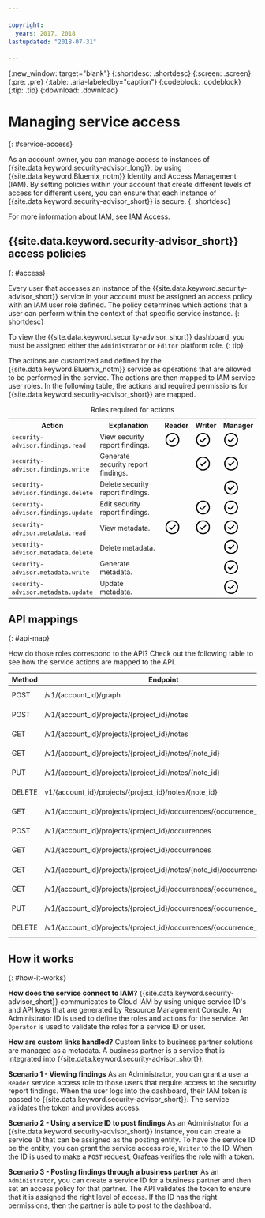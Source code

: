 ```yaml
---

copyright:
  years: 2017, 2018
lastupdated: "2018-07-31"

---
```


{:new_window: target="blank"}
{:shortdesc: .shortdesc}
{:screen: .screen}
{:pre: .pre}
{:table: .aria-labeledby="caption"}
{:codeblock: .codeblock}
{:tip: .tip}
{:download: .download}


# Managing service access
{: #service-access}

As an account owner, you can manage access to instances of {{site.data.keyword.security-advisor_long}}, by using {{site.data.keyword.Bluemix_notm}} Identity and Access Management (IAM). By setting policies within your account that create different levels of access for different users, you can ensure that each instance of {{site.data.keyword.security-advisor_short}} is secure.
{: shortdesc}

For more information about IAM, see [IAM Access](/docs/iam/users_roles.html).

## {{site.data.keyword.security-advisor_short}} access policies
{: #access}

Every user that accesses an instance of the {{site.data.keyword.security-advisor_short}} service in your account must be assigned an access policy with an IAM user role defined. The policy determines which actions that a user can perform within the context of that specific service instance.
{: shortdesc}

To view the {{site.data.keyword.security-advisor_short}} dashboard, you must be assigned either the `Administrator` or `Editor` platform role.
{: tip}

The actions are customized and defined by the {{site.data.keyword.Bluemix_notm}} service as operations that are allowed to be performed in the service. The actions are then mapped to IAM service user roles. In the following table, the actions and required permissions for {{site.data.keyword.security-advisor_short}} are mapped.

<table>
<caption>Roles required for actions</caption>
<col width="35%">
<col width="35%">
<col width="10%">
<col width="10%">
<col width="10%">
  <tr>
    <th>Action</th>
    <th>Explanation</th>
    <th>Reader</th>
    <th>Writer</th>
    <th>Manager</th>
  </tr>
  <tr>
    <td><code>security-advisor.findings.read</code></td>
    <td>View security report findings.</td>
    <td><img src="images/confirm.png" width="32" alt="Feature available" style="width:32px;" /></td>
    <td><img src="images/confirm.png" width="32" alt="Feature available" style="width:32px;" /></td>
    <td><img src="images/confirm.png" width="32" alt="Feature available" style="width:32px;" /></td>
  </tr>
  <tr>
    <td><code>security-advisor.findings.write</code></td>
    <td>Generate security report findings.</td>
    <td> </td>
    <td><img src="images/confirm.png" width="32" alt="Feature available" style="width:32px;" /></td>
    <td><img src="images/confirm.png" width="32" alt="Feature available" style="width:32px;" /></td>
  </tr>
  <tr>
    <td><code>security-advisor.findings.delete</code></td>
    <td>Delete security report findings.</td>
    <td> </td>
    <td> </td>
    <td><img src="images/confirm.png" width="32" alt="Feature available" style="width:32px;" /></td>
  </tr>
  <tr>
    <td><code>security-advisor.findings.update</code></td>
    <td>Edit security report findings.</td>
    <td> </td>
    <td><img src="images/confirm.png" width="32" alt="Feature available" style="width:32px;" /></td>
    <td><img src="images/confirm.png" width="32" alt="Feature available" style="width:32px;" /></td>
  </tr>
  <tr>
    <td><code>security-advisor.metadata.read</code></td>
    <td>View metadata.</td>
    <td><img src="images/confirm.png" width="32" alt="Feature available" style="width:32px;" /></td>
    <td><img src="images/confirm.png" width="32" alt="Feature available" style="width:32px;" /></td>
    <td><img src="images/confirm.png" width="32" alt="Feature available" style="width:32px;" /></td>
  </tr>
  <tr>
    <td><code>security-advisor.metadata.delete</code></td>
    <td>Delete metadata.</td>
    <td> </td>
    <td> </td>
    <td><img src="images/confirm.png" width="32" alt="Feature available" style="width:32px;" /></td>
  </tr>
  <tr>
    <td><code>security-advisor.metadata.write</code></td>
    <td>Generate metadata.</td>
    <td> </td>
    <td> </td>
    <td><img src="images/confirm.png" width="32" alt="Feature available" style="width:32px;" /></td>
  </tr>
  <tr>
    <td><code>security-advisor.metadata.update</code></td>
    <td>Update metadata.</td>
    <td> </td>
    <td> </td>
    <td><img src="images/confirm.png" width="32" alt="Feature available" style="width:32px;" /></td>
  </tr>
</table>

## API mappings
{: #api-map}

How do those roles correspond to the API? Check out the following table to see how the service actions are mapped to the API.


| Method | Endpoint                                                                |  Service action                  |
|--------|-------------------------------------------------------------------------|----------------------------------|
| POST   | /v1/{account_id}/graph                                                  | security-advisor.findings.read   |
| POST   | /v1/{account_id}/projects/{project_id}/notes                            | security-advisor.metadata.write  |
| GET    | /v1/{account_id}/projects/{project_id}/notes                            | security-advisor.metadata.read   |
| GET    | /v1/{account_id}/projects/{project_id}/notes/{note_id}                  | security-advisor.metadata.read   |
| PUT    | /v1/{account_id}/projects/{project_id}/notes/{note_id}                  | security-advisor.metadata.update |
| DELETE | v1/{account_id}/projects/{project_id}/notes/{note_id}                   | security-advisor.metadata.delete |
| GET    | /v1/{account_id}/projects/{project_id}/occurrences/{occurrence_id}/note | security-advisor.findings.read   |
| POST   | /v1/{account_id}/projects/{project_id}/occurrences                      | security-advisor.findings.write  |
| GET    | /v1/{account_id}/projects/{project_id}/occurrences                      | security-advisor.findings.read   |
| GET    | /v1/{account_id}/projects/{project_id}/notes/{note_id}/occurrences      | security-advisor.findings.read   |
| GET    | /v1/{account_id}/projects/{project_id}/occurrences/{occurrence_id}      | security-advisor.findings.read   |
| PUT    | /v1/{account_id}/projects/{project_id}/occurrences/{occurrence_id}      | security-advisor.findings.update |
| DELETE | /v1/{account_id}/projects/{project_id}/occurrences/{occurrence_id}      | security-advisor.findings.delete |




## How it works
{: #how-it-works}



**How does the service connect to IAM?**
{{site.data.keyword.security-advisor_short}} communicates to Cloud IAM by using unique service ID's and API keys that are generated by Resource Management Console. An Administrator ID is used to define the roles and actions for the service. An `Operator` is used to validate the roles for a service ID or user.

**How are custom links handled?**
Custom links to business partner solutions are managed as a metadata. A business partner is a service that is integrated into {{site.data.keyword.security-advisor_short}}.

**Scenario 1 - Viewing findings**
As an Administrator, you can grant a user a `Reader` service access role to those users that require access to the security report findings. When the user logs into the dashboard, their IAM token is passed to {{site.data.keyword.security-advisor_short}}. The service validates the token and provides access.

**Scenario 2 - Using a service ID to post findings**
As an Administrator for a {{site.data.keyword.security-advisor_short}} instance, you can create a service ID that can be assigned as the posting entity. To have the service ID be the entity, you can grant the service access role, `Writer` to the ID. When the ID is used to make a `POST` request, Grafeas verifies the role with a token.

**Scenario 3 - Posting findings through a business partner**
As an `Administrator`, you can create a service ID for a business partner and then set an access policy for that partner. The API validates the token to ensure that it is assigned the right level of access. If the ID has the right permissions, then the partner is able to post to the dashboard.
